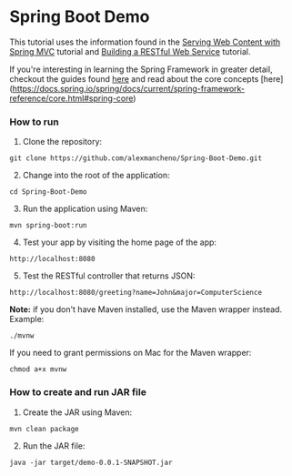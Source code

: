 # Spring Boot Demo
This tutorial uses the information found in the [Serving Web Content with Spring MVC](https://spring.io/guides/gs/serving-web-content/) tutorial and [Building a RESTful Web Service](https://spring.io/guides/gs/rest-service/) tutorial. 

If you're interesting in learning the Spring Framework in greater detail, checkout the guides found [here](https://spring.io/guides/) and read about the core concepts [here] (https://docs.spring.io/spring/docs/current/spring-framework-reference/core.html#spring-core)

### How to run
1. Clone the repository:
```
git clone https://github.com/alexmancheno/Spring-Boot-Demo.git
```

2. Change into the root of the application:
```
cd Spring-Boot-Demo
```

3. Run the application using Maven:
```
mvn spring-boot:run
```

4. Test your app by visiting the home page of the app:
```
http://localhost:8080
```

5. Test the RESTful controller that returns JSON:
```
http://localhost:8080/greeting?name=John&major=ComputerScience
```

**Note:** if you don't have Maven installed, use the Maven wrapper instead. Example:
```
./mvnw 
```

If you need to grant permissions on Mac for the Maven wrapper:
```
chmod a+x mvnw
```

### How to create and run JAR file
1. Create the JAR using Maven:
```
mvn clean package
```

2. Run the JAR file:
```
java -jar target/demo-0.0.1-SNAPSHOT.jar
```